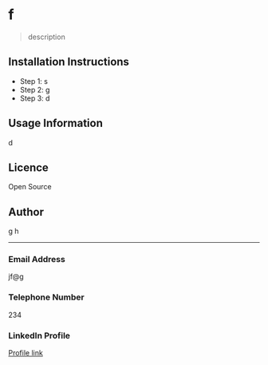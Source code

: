 
 # f 
> description 
 ## Installation Instructions 
  - Step 1: s 
 - Step 2: g 
 - Step 3: d 
 
 
 ## Usage Information 
 d 
 
 ## Licence 
 Open Source 
 
 ## Author 
 g h 

 *** 
 
 ### Email Address 
 jf@g 
 
 ### Telephone Number 
 234 
 
 ### LinkedIn Profile 
 [Profile link](f) 
 